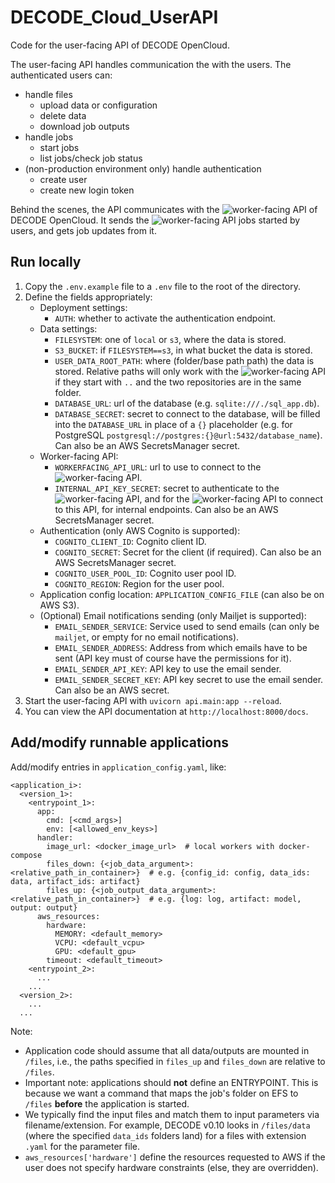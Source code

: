 # DECODE_Cloud_UserAPI

Code for the user-facing API of DECODE OpenCloud.  

The user-facing API handles communication the with the users.
The authenticated users can:
 * handle files
   * upload data or configuration
   * delete data
   * download job outputs
 * handle jobs
   * start jobs
   * list jobs/check job status
 * (non-production environment only) handle authentication
   * create user
   * create new login token

Behind the scenes, the API communicates with the ![worker-facing API](https://github.com/ries-lab/DECODE_Cloud_WorkerAPI) of DECODE OpenCloud.
It sends the ![worker-facing API](https://github.com/ries-lab/DECODE_Cloud_WorkerAPI) jobs started by users, and gets job updates from it.

## Run locally
1. Copy the `.env.example` file to a `.env` file to the root of the directory.
2. Define the fields appropriately:
    - Deployment settings:
      - `AUTH`: whether to activate the authentication endpoint.
    - Data settings:
      - `FILESYSTEM`: one of `local` or `s3`, where the data is stored.
      - `S3_BUCKET`: if `FILESYSTEM==s3`, in what bucket the data is stored.
      - `USER_DATA_ROOT_PATH`: where (folder/base path path) the data is stored. Relative paths will only work with the ![worker-facing API](https://github.com/ries-lab/DECODE_Cloud_WorkerAPI) if they start with `..` and the two repositories are in the same folder.
      - `DATABASE_URL`: url of the database (e.g. `sqlite:///./sql_app.db`).
      - `DATABASE_SECRET`: secret to connect to the database, will be filled into the `DATABASE_URL` in place of a `{}` placeholder (e.g. for PostgreSQL `postgresql://postgres:{}@url:5432/database_name`). Can also be an AWS SecretsManager secret.
    - Worker-facing API:
      - `WORKERFACING_API_URL`: url to use to connect to the ![worker-facing API](https://github.com/ries-lab/DECODE_Cloud_WorkerAPI).
      - `INTERNAL_API_KEY_SECRET`: secret to authenticate to the ![worker-facing API](https://github.com/ries-lab/DECODE_Cloud_WorkerAPI), and for the ![worker-facing API](https://github.com/ries-lab/DECODE_Cloud_WorkerAPI) to connect to this API, for internal endpoints. Can also be an AWS SecretsManager secret.
    - Authentication (only AWS Cognito is supported):
      - `COGNITO_CLIENT_ID`: Cognito client ID.
      - `COGNITO_SECRET`: Secret for the client (if required). Can also be an AWS SecretsManager secret.
      - `COGNITO_USER_POOL_ID`: Cognito user pool ID.
      - `COGNITO_REGION`: Region for the user pool.
    - Application config location: `APPLICATION_CONFIG_FILE` (can also be on AWS S3).
    - (Optional) Email notifications sending (only Mailjet is supported):
      - `EMAIL_SENDER_SERVICE`: Service used to send emails (can only be `mailjet`, or empty for no email notifications).
      - `EMAIL_SENDER_ADDRESS`: Address from which emails have to be sent (API key must of course have the permissions for it).
      - `EMAIL_SENDER_API_KEY`: API key to use the email sender.
      - `EMAIL_SENDER_SECRET_KEY`: API key secret to use the email sender. Can also be an AWS secret.
3. Start the user-facing API with `uvicorn api.main:app --reload`.
4. You can view the API documentation at `http://localhost:8000/docs`.


## Add/modify runnable applications
Add/modify entries in `application_config.yaml`, like:
```
<application_i>:
  <version_1>:
    <entrypoint_1>:
      app:
        cmd: [<cmd_args>]
        env: [<allowed_env_keys>]
      handler:
        image_url: <docker_image_url>  # local workers with docker-compose
        files_down: {<job_data_argument>: <relative_path_in_container>}  # e.g. {config_id: config, data_ids: data, artifact_ids: artifact}
        files_up: {<job_output_data_argument>: <relative_path_in_container>}  # e.g. {log: log, artifact: model, output: output}
      aws_resources:
        hardware:
          MEMORY: <default_memory>
          VCPU: <default_vcpu>
          GPU: <default_gpu>
        timeout: <default_timeout>
    <entrypoint_2>:
      ...
    ...
  <version_2>:
    ...
  ...
```
Note:  
- Application code should assume that all data/outputs are mounted in `/files`, i.e., the paths specified  in `files_up` and `files_down` are relative to `/files`.  
- Important note: applications should **not** define an ENTRYPOINT. This is because we want a command that maps the job's folder on EFS to `/files` **before** the application is started.
- We typically find the input files and match them to input parameters via filename/extension. For example, DECODE v0.10 looks in `/files/data` (where the specified `data_ids` folders land) for a files with extension `.yaml` for the parameter file.
- `aws_resources['hardware']` define the resources requested to AWS if the user does not specify hardware constraints (else, they are overridden).
